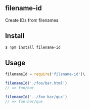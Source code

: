 ## filename-id

Create IDs from filenames

## Install

```bash
$ npm install filename-id
```

## Usage

```js
filenameId = require('filename-id')\

filenameId('./foo/bar.html')
// => foo/bar

filenameId('../foo bar/qux')
// => foo-bar/qux
```
